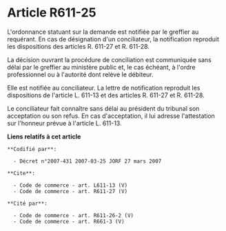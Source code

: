 # Article R611-25

L'ordonnance statuant sur la demande est notifiée par le greffier au requérant. En cas de désignation d'un conciliateur, la
notification reproduit les dispositions des articles R. 611-27 et R. 611-28. 

La décision ouvrant la procédure de conciliation est communiquée sans délai par le greffier au ministère public et, le cas
échéant, à l'ordre professionnel ou à l'autorité dont relève le débiteur. 

Elle est notifiée au conciliateur. La lettre de notification reproduit les dispositions de l'article L. 611-13 et des
articles R. 611-27 et R. 611-28. 

Le conciliateur fait connaître sans délai au président du tribunal son acceptation ou son refus. En cas d'acceptation, il lui
adresse l'attestation sur l'honneur prévue à l'article L. 611-13.

**Liens relatifs à cet article**

	**Codifié par**:

	  - Décret n°2007-431 2007-03-25 JORF 27 mars 2007

	**Cite**:

	  - Code de commerce - art. L611-13 (V)
	  - Code de commerce - art. R611-27 (V)

	**Cité par**:

	  - Code de commerce - art. R611-26-2 (V)
	  - Code de commerce - art. R661-3 (V)
